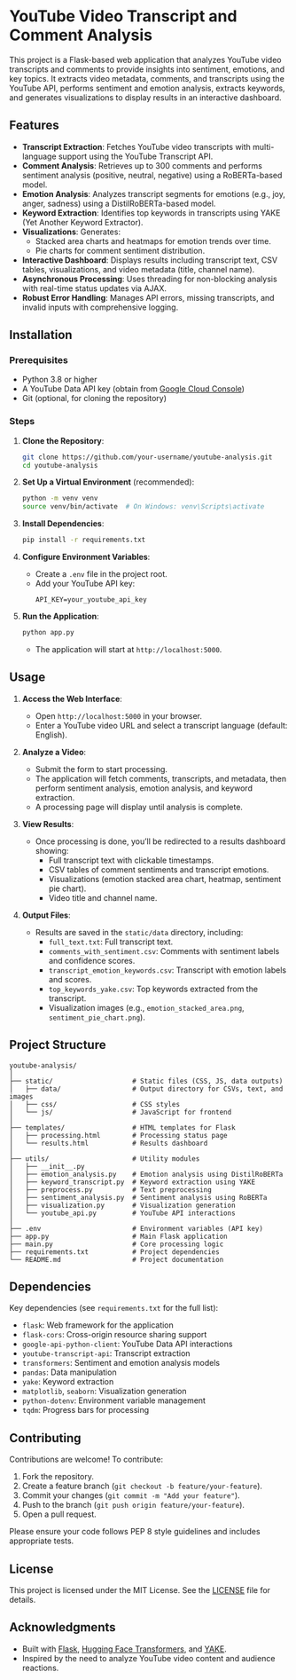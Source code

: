 # YouTube Video Transcript and Comment Analysis

This project is a Flask-based web application that analyzes YouTube video transcripts and comments to provide insights into sentiment, emotions, and key topics. It extracts video metadata, comments, and transcripts using the YouTube API, performs sentiment and emotion analysis, extracts keywords, and generates visualizations to display results in an interactive dashboard.

## Features
- **Transcript Extraction**: Fetches YouTube video transcripts with multi-language support using the YouTube Transcript API.
- **Comment Analysis**: Retrieves up to 300 comments and performs sentiment analysis (positive, neutral, negative) using a RoBERTa-based model.
- **Emotion Analysis**: Analyzes transcript segments for emotions (e.g., joy, anger, sadness) using a DistilRoBERTa-based model.
- **Keyword Extraction**: Identifies top keywords in transcripts using YAKE (Yet Another Keyword Extractor).
- **Visualizations**: Generates:
  - Stacked area charts and heatmaps for emotion trends over time.
  - Pie charts for comment sentiment distribution.
- **Interactive Dashboard**: Displays results including transcript text, CSV tables, visualizations, and video metadata (title, channel name).
- **Asynchronous Processing**: Uses threading for non-blocking analysis with real-time status updates via AJAX.
- **Robust Error Handling**: Manages API errors, missing transcripts, and invalid inputs with comprehensive logging.

## Installation

### Prerequisites
- Python 3.8 or higher
- A YouTube Data API key (obtain from [Google Cloud Console](https://console.cloud.google.com/))
- Git (optional, for cloning the repository)

### Steps
1. **Clone the Repository**:
   ```bash
   git clone https://github.com/your-username/youtube-analysis.git
   cd youtube-analysis
   ```

2. **Set Up a Virtual Environment** (recommended):
   ```bash
   python -m venv venv
   source venv/bin/activate  # On Windows: venv\Scripts\activate
   ```

3. **Install Dependencies**:
   ```bash
   pip install -r requirements.txt
   ```

4. **Configure Environment Variables**:
   - Create a `.env` file in the project root.
   - Add your YouTube API key:
     ```plaintext
     API_KEY=your_youtube_api_key
     ```

5. **Run the Application**:
   ```bash
   python app.py
   ```
   - The application will start at `http://localhost:5000`.

## Usage
1. **Access the Web Interface**:
   - Open `http://localhost:5000` in your browser.
   - Enter a YouTube video URL and select a transcript language (default: English).

2. **Analyze a Video**:
   - Submit the form to start processing.
   - The application will fetch comments, transcripts, and metadata, then perform sentiment analysis, emotion analysis, and keyword extraction.
   - A processing page will display until analysis is complete.

3. **View Results**:
   - Once processing is done, you’ll be redirected to a results dashboard showing:
     - Full transcript text with clickable timestamps.
     - CSV tables of comment sentiments and transcript emotions.
     - Visualizations (emotion stacked area chart, heatmap, sentiment pie chart).
     - Video title and channel name.

4. **Output Files**:
   - Results are saved in the `static/data` directory, including:
     - `full_text.txt`: Full transcript text.
     - `comments_with_sentiment.csv`: Comments with sentiment labels and confidence scores.
     - `transcript_emotion_keywords.csv`: Transcript with emotion labels and scores.
     - `top_keywords_yake.csv`: Top keywords extracted from the transcript.
     - Visualization images (e.g., `emotion_stacked_area.png`, `sentiment_pie_chart.png`).

## Project Structure
```
youtube-analysis/
│
├── static/                    # Static files (CSS, JS, data outputs)
│   ├── data/                  # Output directory for CSVs, text, and images
│   ├── css/                   # CSS styles
│   └── js/                    # JavaScript for frontend
│
├── templates/                 # HTML templates for Flask
│   ├── processing.html        # Processing status page
│   └── results.html           # Results dashboard
│
├── utils/                     # Utility modules
│   ├── __init__.py
│   ├── emotion_analysis.py    # Emotion analysis using DistilRoBERTa
│   ├── keyword_transcript.py  # Keyword extraction using YAKE
│   ├── preprocess.py          # Text preprocessing
│   ├── sentiment_analysis.py  # Sentiment analysis using RoBERTa
│   ├── visualization.py       # Visualization generation
│   └── youtube_api.py         # YouTube API interactions
│
├── .env                       # Environment variables (API key)
├── app.py                     # Main Flask application
├── main.py                    # Core processing logic
├── requirements.txt           # Project dependencies
└── README.md                  # Project documentation
```

## Dependencies
Key dependencies (see `requirements.txt` for the full list):
- `flask`: Web framework for the application
- `flask-cors`: Cross-origin resource sharing support
- `google-api-python-client`: YouTube Data API interactions
- `youtube-transcript-api`: Transcript extraction
- `transformers`: Sentiment and emotion analysis models
- `pandas`: Data manipulation
- `yake`: Keyword extraction
- `matplotlib`, `seaborn`: Visualization generation
- `python-dotenv`: Environment variable management
- `tqdm`: Progress bars for processing

## Contributing
Contributions are welcome! To contribute:
1. Fork the repository.
2. Create a feature branch (`git checkout -b feature/your-feature`).
3. Commit your changes (`git commit -m "Add your feature"`).
4. Push to the branch (`git push origin feature/your-feature`).
5. Open a pull request.

Please ensure your code follows PEP 8 style guidelines and includes appropriate tests.

## License
This project is licensed under the MIT License. See the [LICENSE](LICENSE) file for details.

## Acknowledgments
- Built with [Flask](https://flask.palletsprojects.com/), [Hugging Face Transformers](https://huggingface.co/), and [YAKE](https://github.com/LIAAD/yake).
- Inspired by the need to analyze YouTube video content and audience reactions.